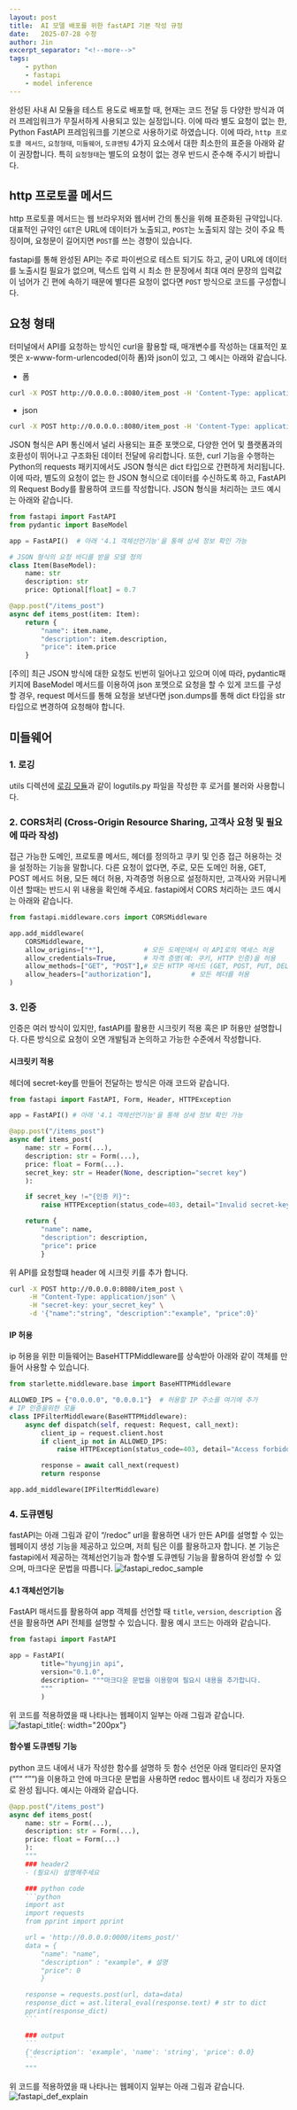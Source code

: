 ```yaml
---
layout: post
title:  AI 모델 배포를 위한 fastAPI 기본 작성 규정
date:   2025-07-28 수정
author: Jin
excerpt_separator: "<!--more-->"
tags:
    - python
    - fastapi
    - model inference
---
```


완성된 사내 AI 모듈을 테스트 용도로 배포할 때, 현재는 코드 전달 등 다양한 방식과 여러 프레임워크가 무질서하게 사용되고 있는 실정입니다. 이에 따라 별도 요청이 없는 한, Python FastAPI 프레임워크를 기본으로 사용하기로 하였습니다. 이에 따라, `http 프로토콜 메서드`, `요청형태`, `미들웨어`, `도큐멘팅` 4가지 요소에서 대한 최소한의 표준을 아래와 같이 권장합니다. 특히 `요청형태`는 별도의 요청이 없는 경우 반드시 준수해 주시기 바랍니다.

<!--more-->

## http 프로토콜 메서드
http 프로토콜 메서드는 웹 브라우저와 웹서버 간의 통신을 위해 표준화된 규약입니다. 대표적인 규약인 `GET`은 URL에 데이터가 노출되고, `POST`는 노출되지 않는 것이 주요 특징이며, 요청문이 길어지면 `POST`를 쓰는 경향이 있습니다. 

fastapi를 통해 완성된 API는 주로 파이썬으로 테스트 되기도 하고, 굳이 URL에 데이터를 노출시킬 필요가 없으며, 텍스트 입력 시 최소 한 문장에서 최대 여러 문장의 입력값이 넘어가 긴 편에 속하기 때문에 별다른 요청이 없다면 `POST` 방식으로 코드를 구성합니다.

## 요청 형태

터미널에서 API를 요청하는 방식인 curl을 활용할 때, 매개변수를 작성하는 대표적인 포멧은 x-www-form-urlencoded(이하 폼)와 json이 있고, 그 예시는 아래와 같습니다.

- 폼

```bash
curl -X POST http://0.0.0.0.:8080/item_post -H 'Content-Type: application/x-www-form-urlencoded' -d "name=string&description=example&price=0"
```

- json

```bash
curl -X POST http://0.0.0.0.:8080/item_post -H 'Content-Type: application/json' -d '{"name":"string", "description":"example", "price":0}'
```

JSON 형식은 API 통신에서 널리 사용되는 표준 포맷으로, 다양한 언어 및 플랫폼과의 호환성이 뛰어나고 구조화된 데이터 전달에 유리합니다. 또한, curl 기능을 수행하는 Python의 requests 패키지에서도 JSON 형식은 dict 타입으로 간편하게 처리됩니다. 이에 따라, 별도의 요청이 없는 한 JSON 형식으로 데이터를 수신하도록 하고, FastAPI의 Request Body를 활용하여 코드를 작성합니다. JSON 형식을 처리하는 코드 예시는 아래와 같습니다.


```python
from fastapi import FastAPI
from pydantic import BaseModel

app = FastAPI()  # 아래 '4.1 객체선언기능'을 통해 상세 정보 확인 가능

# JSON 형식의 요청 바디를 받을 모델 정의
class Item(BaseModel):
    name: str
    description: str
    price: Optional[float] = 0.7

@app.post("/items_post")
async def items_post(item: Item):
    return {
        "name": item.name,
        "description": item.description,
        "price": item.price
    }
```

[주의] 최근 JSON 방식에 대한 요청도 빈번히 일어나고 있으며 이에 따라,  pydantic패키지에 BaseModel 메서드를 이용하여 json 포멧으로 요청을 할 수 있게 코드를 구성할 경우, request 메서드를 통해 요청을 보낸다면 json.dumps를 통해 dict 타입을 str타입으로 변경하여 요청해야 합니다.

## 미들웨어
### 1. 로깅
utils 디렉션에 [로깅 모듈](https://aitheimc.github.io/logutils_temp/)과 같이 logutils.py 파일을 작성한 후 로거를 불러와 사용합니다.

### 2. CORS처리 (Cross-Origin Resource Sharing, 고객사 요청 및 필요에 따라 작성)
접근 가능한 도메인, 프로토콜 메서드, 헤더를 정의하고 쿠키 및 인증 접근 허용하는 것을 설정하는 기능을 말합니다. 다른 요청이 없다면, 주로, 모든 도메인 허용, GET, POST 메서드 허용, 모든 헤더 허용, 자격증명 허용으로 설정하지만, 고객사와 커뮤니케이션 할때는 반드시 위 내용을 확인해 주세요. fastapi에서 CORS 처리하는 코드 예시는 아래와 같습니다.

```python
from fastapi.middleware.cors import CORSMiddleware

app.add_middleware(
    CORSMiddleware,
    allow_origins=["*"],          # 모든 도메인에서 이 API로의 액세스 허용
    allow_credentials=True,       # 자격 증명(예: 쿠키, HTTP 인증)을 허용
    allow_methods=["GET", "POST"],# 모든 HTTP 메서드 (GET, POST, PUT, DELETE 등)를 허용
    allow_headers=["authorization"],          # 모든 헤더를 허용
)

```

### 3. 인증
인증은 여러 방식이 있지만, fastAPI를 활용한 시크릿키 적용 혹은 IP 허용만 설명합니다. 다른 방식으로 요청이 오면 개발팀과 논의하고 가능한 수준에서 작성합니다. 
#### 시크릿키 적용
헤더에 secret-key를 만들어 전달하는 방식은 아래 코드와 같습니다. 

```python
from fastapi import FastAPI, Form, Header, HTTPException

app = FastAPI() # 아래 '4.1 객체선언기능'을 통해 상세 정보 확인 가능

@app.post("/items_post")
async def items_post(
    name: str = Form(...), 
    description: str = Form(...), 
    price: float = Form(...).
    secret_key: str = Header(None, description="secret key")
    ):

    if secret_key !="{인증 키}":
        raise HTTPException(status_code=403, detail="Invalid secret-key")

    return {
        "name": name,
        "description": description,
        "price": price
        }
```

위 API를 요청할떄 header 에 시크릿 키를 추가 합니다.
```bash
curl -X POST http://0.0.0.0:8080/item_post \
     -H "Content-Type: application/json" \
     -H "secret-key: your_secret_key" \
     -d '{"name":"string", "description":"example", "price":0}'
```

#### IP 허용
ip 허용을 위한 미들웨어는 BaseHTTPMiddleware를 상속받아 아래와 같이 객체를 만들어 사용할 수 있습니다.
```python
from starlette.middleware.base import BaseHTTPMiddleware

ALLOWED_IPS = {"0.0.0.0", "0.0.0.1"}  # 허용할 IP 주소를 여기에 추가
# IP 인증을위한 모듈
class IPFilterMiddleware(BaseHTTPMiddleware):
    async def dispatch(self, request: Request, call_next):
        client_ip = request.client.host
        if client_ip not in ALLOWED_IPS:
            raise HTTPException(status_code=403, detail="Access forbidden")

        response = await call_next(request)
        return response

app.add_middleware(IPFilterMiddleware)
```

### 4. 도큐멘팅
fastAPI는 아래 그림과 같이 “/redoc” url을 활용하면 내가 만든 API를  설명할 수 있는 웹페이지 생성 기능을 제공하고 있으며, 저희 팀은 이를 활용하고자 합니다. 본 기능은 fastapi에서 제공하는 객체선언기능과 함수별 도큐멘팅 기능을 활용하여 완성할 수 있으며, 마크다운 문법을 따릅니다.
![fastapi_redoc_sample](/images/jin/fastapi_redoc_sample.jpg)

#### 4.1 객체선언기능
FastAPI 매서드를 활용하여 app 객체를 선언할 때 `title`, `version`, `description` 옵션을 활용하면 API 전체를 설명할 수 있습니다. 활용 예시 코드는 아래와 같습니다.

```python
from fastapi import FastAPI

app = FastAPI(
        title="hyungjin api",
        version="0.1.0",
        description= """마크다운 문법을 이용항여 필요시 내용을 추가합니다.
        """
        )
```

위 코드를 적용하였을 때 나타나는 웹페이지 일부는 아래 그림과 같습니다.
![fastapi_title](/images/jin/fastapi_title.png){: width="200px"}

#### 함수별 도큐멘팅 기능
python 코드 내에서 내가 작성한 함수를 설명하 듯 함수 선언문 아래 멀티라인 문자열(“”“ “”“)을 이용하고 안에 마크다운 문법을 사용하면 redoc 웹사이트 내 정리가 자동으로 완성 됩니다. 예시는 아래와 같습니다.

```python
@app.post("/items_post")
async def items_post(
    name: str = Form(...), 
    description: str = Form(...), 
    price: float = Form(...)
    ):
    """
    ### header2
    - (필요시) 설명해주세요

    ### python code
    ```python
    import ast 
    import requests
    from pprint import pprint

    url = 'http://0.0.0.0:0000/items_post/'
    data = {
        "name": "name", 
        "description" : "example", # 설명
        "price": 0 
        }

    response = requests.post(url, data=data)
    response_dict = ast.literal_eval(response.text) # str to dict
    pprint(response_dict)
    ```

    ### output
    ```
    {'description': 'example', 'name': 'string', 'price': 0.0}
    ```
    """
```

위 코드를 적용하였을 때 나타나는 웹페이지 일부는 아래 그림과 같습니다.
![fastapi_def_explain](/images/jin/fastapi_def_explain.png)
